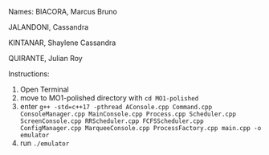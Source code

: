 Names: 
BIACORA, Marcus Bruno

JALANDONI, Cassandra

KINTANAR, Shaylene Cassandra

QUIRANTE, Julian Roy


Instructions:
1. Open Terminal
2. move to MO1-polished directory with `cd MO1-polished`
3. enter `g++ -std=c++17 -pthread AConsole.cpp Command.cpp ConsoleManager.cpp MainConsole.cpp Process.cpp Scheduler.cpp ScreenConsole.cpp RRScheduler.cpp FCFSScheduler.cpp ConfigManager.cpp MarqueeConsole.cpp ProcessFactory.cpp main.cpp -o emulator`
4. run `./emulator`
